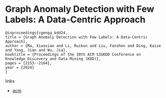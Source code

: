 # Graph Anomaly Detection with Few Labels: A Data-Centric Approach

```
@inproceedings{cgenga_kdd24,
title = {Graph Anomaly Detection with Few Labels: A Data-Centric Approach},
author = {Ma, Xiaoxiao and Li, Ruikun and Liu, Fanzhen and Ding, Kaize and Yang, Jian and Wu, Jia},
booktitle = {Proceedings of the 30th ACM SIGKDD Conference on Knowledge Discovery and Data Mining (KDD)},
pages = {2153--2164},
year = {2024}
}
```

links
- [acm](https://dl.acm.org/doi/10.1145/3637528.3671929)
